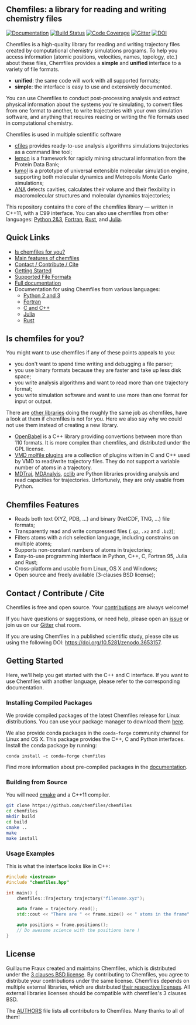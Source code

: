 ## Chemfiles: a library for reading and writing chemistry files

[![Documentation](https://img.shields.io/badge/docs-latest-brightgreen.svg)](http://chemfiles.org/chemfiles/)
[![Build Status](https://img.shields.io/travis/chemfiles/chemfiles/master.svg)](https://travis-ci.org/chemfiles/chemfiles)
[![Code Coverage](http://codecov.io/github/chemfiles/chemfiles/coverage.svg?branch=master)](http://codecov.io/github/chemfiles/chemfiles?branch=master)
[![Gitter](https://badges.gitter.im/chemfiles/chemfiles.svg)](https://gitter.im/chemfiles/chemfiles)
[![DOI](https://zenodo.org/badge/DOI/10.5281/zenodo.3653157.svg)](https://doi.org/10.5281/zenodo.3653157)

Chemfiles is a high-quality library for reading and writing trajectory files
created by computational chemistry simulations programs. To help you access
information (atomic positions, velocities, names, topology, etc.) about these
files, Chemfiles provides a **simple** and **unified** interface to a variety of
file formats.

- **unified**: the same code will work with all supported formats;
- **simple**: the interface is easy to use and extensively documented.

You can use Chemfiles to conduct post-processing analysis and extract physical
information about the systems you're simulating, to convert files from one
format to another, to write trajectories with your own simulation software, and
anything that requires reading or writing the file formats used in computational
chemistry.

Chemfiles is used in multiple scientific software
- [cfiles](https://github.com/chemfiles/cfiles) provides ready-to-use analysis
  algorithms simulations trajectories as a command line tool;
- [lemon](https://github.com/chopralab/lemon) is a framework for rapidly mining
  structural information from the Protein Data Bank;
- [lumol](https://github.com/lumol-org/lumol) is a prototype of universal
  extensible molecular simulation engine, supporting both molecular dynamics
  and Metropolis Monte Carlo simulations;
- [ANA](https://ana.run/) detects cavities, calculates their volume and their
  flexibility in macromolecular structures and molecular dynamics trajectories;

This repository contains the core of the chemfiles library — written in C++11,
with a C99 interface. You can also use chemfiles from other languages: [Python
2&3](https://github.com/chemfiles/chemfiles.py),
[Fortran](https://github.com/chemfiles/chemfiles.f03),
[Rust](https://github.com/chemfiles/chemfiles.rs), and
[Julia](https://github.com/chemfiles/chemfiles.jl).

## Quick Links

- [Is chemfiles for you?](#is-chemfiles-for-you)
- [Main features of chemfiles](#chemfiles-features)
- [Contact / Contribute / Cite](#contact-contribute-cite)
- [Getting Started](#getting-started)
- [Supported File Formats](http://chemfiles.org/chemfiles/latest/formats.html)
- [Full documentation](http://chemfiles.org/chemfiles/)
- Documentation for using Chemfiles from various languages:
    - [Python 2 and 3](http://chemfiles.org/chemfiles.py/)
    - [Fortran](http://chemfiles.org/chemfiles.f03/)
    - [C and C++](http://chemfiles.org/chemfiles/)
    - [Julia](http://chemfiles.org/Chemfiles.jl/)
    - [Rust](http://chemfiles.org/chemfiles.rs/)

## Is chemfiles for you?

You might want to use chemfiles if any of these points appeals to you:

- you don't want to spend time writing and debugging a file parser;
- you use binary formats because they are faster and take up less disk space;
- you write analysis algorithms and want to read more than one trajectory
  format;
- you write simulation software and want to use more than one format for input
  or output.

There are [other libraries](http://chemfiles.org/chemfiles/latest/others.html)
doing the roughly the same job as chemfiles, have a look at them if chemfiles is
not for you. Here we also say why we could not use them instead of creating a
new library.

- [OpenBabel](https://openbabel.org/wiki/Main_Page) is a C++ library providing
  convertions between more than 110 formats. It is more complex than chemfiles,
  and distributed under the GPL license.
- [VMD molfile plugins](http://www.ks.uiuc.edu/Research/vmd/) are a collection
  of plugins witten in C and C++ used by VMD to read/write trajectory files.
  They do not support a variable number of atoms in a trajectory.
- [MDTraj](http://mdtraj.org/latest/), [MDAnalyis](http://www.mdanalysis.org/),
  [cclib](https://cclib.github.io/) are Python libraries providing analysis and
  read capacities for trajectories. Unfortunely, they are only usable from
  Python.

## Chemfiles Features

- Reads both text (XYZ, PDB, ...) and binary (NetCDF, TNG, ...) file formats;
- Transparently read and write compressed files (`.gz`, `.xz` and `.bz2`);
- Filters atoms with a rich selection language, including constrains on
  multiple atoms;
- Supports non-constant numbers of atoms in trajectories;
- Easy-to-use programming interface in Python, C++, C, Fortran 95, Julia and
  Rust;
- Cross-platform and usable from Linux, OS X and Windows;
- Open source and freely available (3-clauses BSD license);

## Contact / Contribute / Cite

Chemfiles is free and open source. Your [contributions](Contributing.md) are
always welcome!

If you have questions or suggestions, or need help, please open an [issue] or
join us on our [Gitter] chat room.

If you are using Chemfiles in a published scientific study, please cite us using
the following DOI: https://doi.org/10.5281/zenodo.3653157.

## Getting Started

Here, we'll help you get started with the C++ and C interface. If you want to
use Chemfiles with another language, please refer to the corresponding
documentation.

### Installing Compiled Packages

We provide compiled packages of the latest Chemfiles release for Linux
distributions. You can use your package manager to download them
[here][OSB-download].

We also provide conda packages in the `conda-forge` community channel for Linux
and OS X. This package provides the C++, C and Python interfaces. Install the conda package by running:

```
conda install -c conda-forge chemfiles
```

Find more information about pre-compiled packages in the [documentation][install].

### Building from Source

You will need [cmake](http://cmake.org/) and a C++11 compiler.

```bash
git clone https://github.com/chemfiles/chemfiles
cd chemfiles
mkdir build
cd build
cmake ..
make
make install
```

### Usage Examples

This is what the interface looks like in C++:

```cpp
#include <iostream>
#include "chemfiles.hpp"

int main() {
    chemfiles::Trajectory trajectory("filename.xyz");

    auto frame = trajectory.read();
    std::cout << "There are " << frame.size() << " atoms in the frame" << std::endl;

    auto positions = frame.positions();
    // Do awesome science with the positions here !
}
```

## License

Guillaume Fraux created and maintains Chemfiles, which is distributed under the
[3 clauses BSD license](LICENSE). By contributing to Chemfiles, you agree to
distribute your contributions under the same license. Chemfiles depends on
multiple external libraries, which are distributed [their respective
licenses](external/README.md). All external libraries licenses should be
compatible with chemfiles's 3 clauses BSD.

The [AUTHORS](AUTHORS) file lists all contributors to Chemfiles. Many thanks to
all of them!

[Gitter]: https://gitter.im/chemfiles/chemfiles
[issue]: https://github.com/chemfiles/chemfiles/issues/new
[install]: http://chemfiles.org/chemfiles/latest/installation.html
[OpenSuseBuild]: https://build.opensuse.org/package/show/home:Luthaf/chemfiles
[OSB-download]: https://software.opensuse.org/download.html?project=home%3ALuthaf&package=chemfiles
